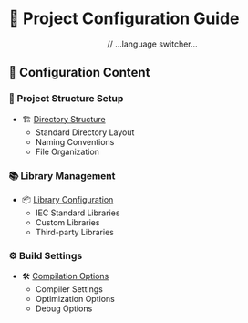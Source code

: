 # 📌 Project Configuration Guide

<div align="center">
// ...language switcher...
</div>

## 📑 Configuration Content

### 📂 Project Structure Setup
- 🏗️ [Directory Structure](./directory.md)
  - Standard Directory Layout
  - Naming Conventions
  - File Organization

### 📚 Library Management
- 📦 [Library Configuration](./libraries.md)
  - IEC Standard Libraries
  - Custom Libraries
  - Third-party Libraries

### ⚙️ Build Settings
- 🛠️ [Compilation Options](./compilation.md)
  - Compiler Settings
  - Optimization Options
  - Debug Options
